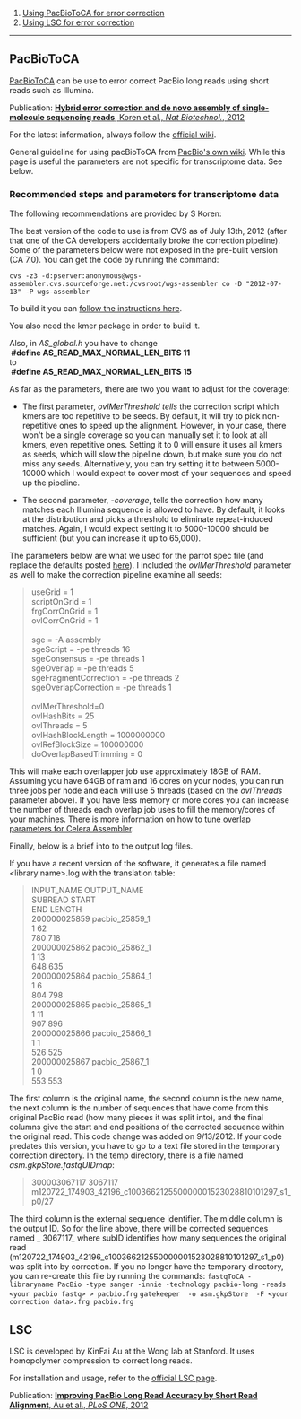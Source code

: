 1. <a href="#ca">Using PacBioToCA for error correction</a>
2. <a href="#lsc">Using LSC for error correction</a>

***

<a name="ca"></a>
## PacBioToCA

[PacBioToCA](http://sourceforge.net/apps/mediawiki/wgs-assembler/index.php?title=PacBioToCA) can be use to error correct PacBio long reads using short reads such as Illumina.

Publication: [**Hybrid error correction and de novo assembly of single-molecule sequencing reads**, Koren et al., _Nat Biotechnol._, 2012](http://www.nature.com/nbt/journal/v30/n7/full/nbt.2280.html)

For the latest information, always follow the [official wiki](http://sourceforge.net/apps/mediawiki/wgs-assembler/index.php?title=PacBioToCA).

General guideline for using pacBioToCA from [PacBio's own wiki](https://github.com/PacificBiosciences/Bioinformatics-Training/wiki/pacBioToCA). While this page is useful the parameters are not specific for transcriptome data. See below.


### Recommended steps and parameters for transcriptome data
The following recommendations are provided by S Koren:

The best version of the code to use is from CVS as of July 13th, 2012 (after that one of the CA developers accidentally broke the correction pipeline). Some of the parameters below were not exposed in the pre-built version (CA 7.0). You can get the code by running the command:

``cvs -z3 -d:pserver:anonymous@wgs-assembler.cvs.sourceforge.net:/cvsroot/wgs-assembler co -D "2012-07-13" -P wgs-assembler``

To build it you can [follow the instructions here](http://sourceforge.net/apps/mediawiki/wgs-assembler/index.php?title=Check_out_and_Compile).

You also need the kmer package in order to build it.

Also, in _AS_global.h_ you have to change <br>
** #define AS_READ_MAX_NORMAL_LEN_BITS 11 **<br>
to<br>
** #define AS_READ_MAX_NORMAL_LEN_BITS 15**<br>

As far as the parameters, there are two you want to adjust for the coverage:

- The first parameter, _ovlMerThreshold tells_ the correction script which kmers are too repetitive to be seeds. By default, it will try to pick non-repetitive ones to speed up the alignment. However, in your case, there won't be a single coverage so you can manually set it to look at all kmers, even repetitive ones. Setting it to 0 will ensure it uses all kmers as seeds, which will slow the pipeline down, but make sure you do not miss any seeds. Alternatively, you can try setting it to between 5000-10000 which I would expect to cover most of your sequences and speed up the pipeline.

- The second parameter, _-coverage_, tells the correction how many matches each Illumina sequence is allowed to have. By default, it looks at the distribution and picks a threshold to eliminate repeat-induced matches. Again, I would expect setting it to 5000-10000 should be sufficient (but you can increase it up to 65,000). 

The parameters below are what we used for the parrot spec file (and replace the defaults posted [here](http://www.cbcb.umd.edu/software/PBcR/data/sampleData/pacbio.SGE.spec)). I included the _ovlMerThreshold_ parameter as well to make the correction pipeline examine all seeds:

>useGrid = 1<br>
>scriptOnGrid = 1<br>
>frgCorrOnGrid = 1<br>
>ovlCorrOnGrid = 1<br>
><br>
>sge = -A assembly<br>
>sgeScript = -pe threads 16<br>
>sgeConsensus = -pe threads 1<br>
>sgeOverlap = -pe threads 5<br>
>sgeFragmentCorrection = -pe threads 2<br>
>sgeOverlapCorrection = -pe threads 1<br>
><br>
>ovlMerThreshold=0<br>
>ovlHashBits = 25<br>
>ovlThreads = 5<br>
>ovlHashBlockLength = 1000000000<br>
>ovlRefBlockSize =  100000000<br>
>doOverlapBasedTrimming = 0<br>

This will make each overlapper job use approximately 18GB of RAM. Assuming you have 64GB of ram and 16 cores on your nodes, you can run three jobs per node and each will use 5 threads (based on the _ovlThreads_ parameter above). If you have less memory or more cores you can increase the number of threads each overlap job uses to fill the memory/cores of your machines. There is more information on how to [tune overlap parameters for Celera Assembler](http://sourceforge.net/apps/mediawiki/wgs-assembler/index.php?title=RunCA#OVL_Overlapper).

Finally, below is a brief into to the output log files.

If you have a recent version of the software, it generates a file named \<library name\>.log with the translation table:

>INPUT_NAME OUTPUT_NAME<br>
>SUBREAD START<br>
>END LENGTH<br>
>200000025859 pacbio_25859_1<br>
>1 62<br>
>780 718<br>
>200000025862 pacbio_25862_1<br>
>1 13<br>
>648 635<br>
>200000025864 pacbio_25864_1<br>
>1 6<br>
>804 798<br>
>200000025865 pacbio_25865_1<br>
>1 11<br>
>907 896<br>
>200000025866 pacbio_25866_1<br>
>1 1<br>
>526 525<br>
>200000025867 pacbio_25867_1<br>
>1 0<br>
>553 553<br>

The first column is the original name, the second column is the new name, the next column is the number of sequences that have come from this original PacBio read (how many pieces it was split into), and the final columns give the start and end positions of the corrected sequence within the original read. This code change was added on 9/13/2012. If your code predates this version, you have to go to a text file stored in the temporary correction directory. In the temp<libraryname> directory, there is a file named _asm.gkpStore.fastqUIDmap_:
>300003067117 3067117<br>
>m120722_174903_42196_c100366212550000001523028810101297_s1_p0/27<br>

The third column is the external sequence identifier. The middle column is the output ID. So for the line above, there will be corrected sequences named <libraryname>_ 3067117_<subID> where subID identifies how many sequences the original read (m120722_174903_42196_c100366212550000001523028810101297_s1_p0) was split into by correction. If you no longer have the temporary directory, you can re-create this file by running the commands:
``fastqToCA -libraryname PacBio -type sanger -innie -technology pacbio-long -reads <your pacbio fastq> > pacbio.frg``
``gatekeeper  -o asm.gkpStore  -F <your correction data>.frg pacbio.frg ``


<a name="lsc"></a>
## LSC

LSC is developed by KinFai Au at the Wong lab at Stanford. It uses homopolymer compression to correct long reads. 

For installation and usage, refer to the [official LSC page](http://www.stanford.edu/~kinfai/LSC/LSC.html).

Publication: [**Improving PacBio Long Read Accuracy by Short Read Alignment**, Au et al., _PLoS ONE_, 2012](http://www.plosone.org/article/info%3Adoi%2F10.1371%2Fjournal.pone.0046679)